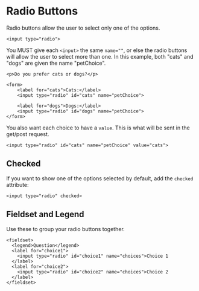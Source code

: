 # Radio Buttons

Radio buttons allow the user to select only one of the options.

`<input type="radio">`

You MUST give each `<input>` the same `name=""`, or else the radio buttons will allow the user to select more than one. In this example, both "cats" and "dogs" are given the name "petChoice".

```
<p>Do you prefer cats or dogs?</p>

<form>
	<label for="cats">Cats:</label>
	<input type="radio" id="cats" name="petChoice">

	<label for="dogs">Dogs:</label>
	<input type="radio" id="dogs" name="petChoice">
</form>
```

You also want each choice to have a `value`. This is what will be sent in the get/post request.

`<input type="radio" id="cats" name="petChoice" value="cats">`


## Checked

If you want to show one of the options selected by default, add the `checked` attribute:

```
<input type="radio" checked>
```

## Fieldset and Legend

Use these to group your radio buttons together.

```
<fieldset>
  <legend>Question</legend>
  <label for="choice1">
    <input type="radio" id="choice1" name="choices">Choice 1
  </label>
  <label for="choice2">
    <input type="radio" id="choice2" name="choices">Choice 2
  </label>
</fieldset>
```